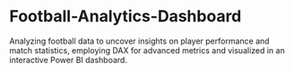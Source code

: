 # Football-Analytics-Dashboard
Analyzing football data to uncover insights on player performance and match statistics, employing DAX for advanced metrics and visualized in an interactive Power BI dashboard.
